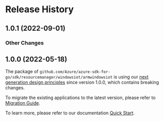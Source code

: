 # Release History

## 1.0.1 (2022-09-01)
### Other Changes


## 1.0.0 (2022-05-18)

The package of `github.com/Azure/azure-sdk-for-go/sdk/resourcemanager/windowsiot/armwindowsiot` is using our [next generation design principles](https://azure.github.io/azure-sdk/general_introduction.html) since version 1.0.0, which contains breaking changes.

To migrate the existing applications to the latest version, please refer to [Migration Guide](https://aka.ms/azsdk/go/mgmt/migration).

To learn more, please refer to our documentation [Quick Start](https://aka.ms/azsdk/go/mgmt).